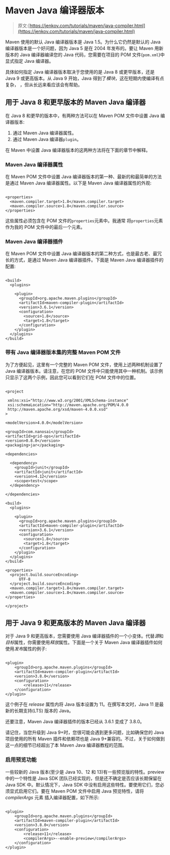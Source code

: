 # Maven Java 编译器版本

> 原文:[https://jenkov.com/tutorials/maven/java-compiler.html](https://jenkov.com/tutorials/maven/java-compiler.html)

Maven 使用的默认 Java 编译器版本是 Java 1.5。为什么它仍然是默认的 Java 编译器版本是一个好问题，因为 Java 5 是在 2004 年发布的。要让 Maven 用新版本的 Java 编译器编译您的 Java 代码，您需要在项目的 POM 文件(`pom.xml`)中显式指定 Java 编译器。

具体如何指定 Java 编译器版本取决于您使用的是 Java 8 或更早版本，还是 Java 9 或更高版本。从 Java 9 开始，Java 得到了*模块*，这在短期内使编译有点复杂， ，但从长远来看应该会有帮助。

## 用于 Java 8 和更早版本的 Maven Java 编译器

在 Java 8 和更早的版本中，有两种方法可以在 Maven POM 文件中设置 Java 编译器版本:

1.  通过 Maven Java 编译器属性。
2.  通过 Maven Java 编译器`plugin`。

在 Maven 中设置 Java 编译器版本的这两种方法将在下面的章节中解释。

### Maven Java 编译器属性

在 Maven POM 文件中设置 Java 编译器版本的第一种、最新的和最简单的方法是通过 Maven Java 编译器属性。以下是 Maven Java 编译器属性的外观:

```

<properties>
  <maven.compiler.target>1.8</maven.compiler.target>
  <maven.compiler.source>1.8</maven.compiler.source>
</properties>

```

这些属性必须包含在 POM 文件的`properties`元素中。我通常 将`properties`元素作为我的 POM 文件中的最后一个元素。

### Maven Java 编译器插件

在 Maven POM 文件中设置 Java 编译器版本的第二种方式，也是最古老、最冗长的方式，是通过 Maven Java 编译器插件。下面是 Maven Java 编译器插件的配置:

```

<build>
  <plugins>

    <plugin>
      <groupId>org.apache.maven.plugins</groupId>
      <artifactId>maven-compiler-plugin</artifactId>
      <version>3.6.1</version>
      <configuration>
        <source>1.8</source>
        <target>1.8</target>
      </configuration>
    </plugin>
  </plugins>
</build>

```

### 带有 Java 编译器版本集的完整 Maven POM 文件

为了方便起见，这里有一个完整的 Maven POM 文件，使用上述两种机制设置了 Java 编译器版本。请注意，在您的 POM 文件中只能使用其中一种机制。该示例只显示了这两个示例，因此您可以看到它们在 POM 文件中的位置。

```

<project

 xmlns:xsi="http://www.w3.org/2001/XMLSchema-instance"
 xsi:schemaLocation="http://maven.apache.org/POM/4.0.0
 http://maven.apache.org/xsd/maven-4.0.0.xsd"
>

<modelVersion>4.0.0</modelVersion>

<groupId>com.nanosai</groupId>
<artifactId>grid-ops</artifactId>
<version>0.8.0</version>
<packaging>jar</packaging>

<dependencies>

  <dependency>
    <groupId>junit</groupId>
    <artifactId>junit</artifactId>
    <version>4.12</version>
    <scope>test</scope>
  </dependency>

</dependencies>

<build>
  <plugins>

    <plugin>
      <groupId>org.apache.maven.plugins</groupId>
      <artifactId>maven-compiler-plugin</artifactId>
      <version>3.6.1</version>
      <configuration>
        <source>1.8</source>
        <target>1.8</target>
      </configuration>
    </plugin>
  </plugins>
</build>

<properties>
  <project.build.sourceEncoding>
      UTF-8
  </project.build.sourceEncoding>
  <maven.compiler.target>1.8</maven.compiler.target>
  <maven.compiler.source>1.8</maven.compiler.source>
</properties>

</project>

```

## 用于 Java 9 和更高版本的 Maven Java 编译器

对于 Java 9 和更高版本，您需要使用 Java 编译器插件的一个小变体。代替*源*和*目标*属性，你需要使用*释放*属性。下面是一个关于 Maven Java 编译器插件如何使用*发布*属性的例子:

```

<plugin>
    <groupId>org.apache.maven.plugins</groupId>
    <artifactId>maven-compiler-plugin</artifactId>
    <version>3.8.0</version>
    <configuration>
        <release>11</release>
    </configuration>
</plugin>

```

这个例子在 *release* 属性内将 Java 版本设置为 11。在撰写本文时，Java 11 是最新的长期支持(LTS) 版本的 Java。

还要注意，Maven Java 编译器插件的版本已经从 3.6.1 变成了 3.8.0。

请记住，当您升级到 Java 9+时，您很可能会遇到更多问题，比如确保您的 Java 项目使用的所有 Maven 插件和依赖项也是 Java 9+兼容的。不过，关于如何做到这一点的细节已经超出了本 Maven Java 编译器教程的范围。

### 启用预览功能

一些较新的 Java 版本(至少是 Java 10、12 和 13)有一些预览版的特性。preview 中的一个特性是 Java SDK 团队已经实现的，但是还不确定是否应该长期保留在 Java SDK 中。默认情况下，Java SDK 中没有启用这些特性。要使用它们，您必须显式启用它们。要在 Maven POM 文件中启用 Java 预览特性，请将 *compilerArgs* 元素 插入编译器配置，如下所示:

```

<plugin>
    <groupId>org.apache.maven.plugins</groupId>
    <artifactId>maven-compiler-plugin</artifactId>
    <version>3.8.0</version>
    <configuration>
        <release>11</release>
        <compilerArgs>--enable-preview</compilerArgs>
    </configuration>
</plugin>

```